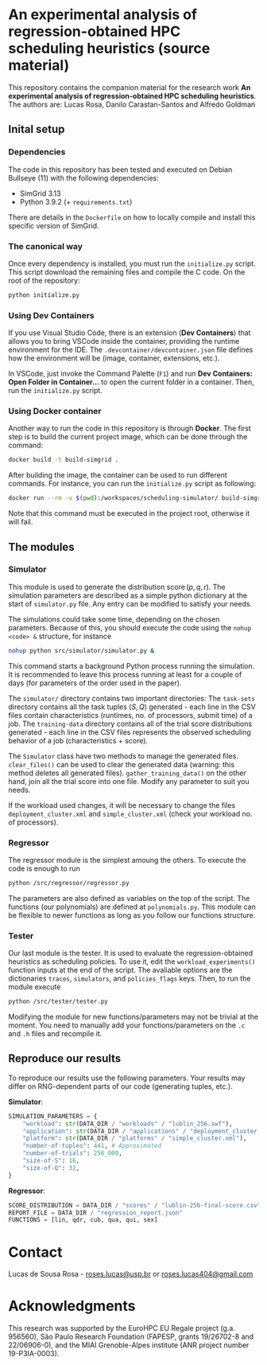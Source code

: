# An experimental analysis of regression-obtained HPC scheduling heuristics (source material)

This repository contains the companion material for the research work **An experimental analysis of regression-obtained HPC scheduling heuristics**.
The authors are:
Lucas Rosa, Danilo Carastan-Santos and Alfredo Goldman

## Inital setup
### Dependencies
The code in this repository has been tested and executed on Debian Bullseye (11) with the following dependencies:
- SimGrid 3.13
- Python 3.9.2 (+ `requirements.txt`)

There are details in the `Dockerfile` on how to locally compile and install this specific version of SimGrid.

### The canonical way
Once every dependency is installed, you must run the `initialize.py` script. This script download the remaining files and compile the C code. On the root of the repository:
```bash
python initialize.py
```

### Using Dev Containers
If you use Visual Studio Code, there is an extension (**Dev Containers**) that allows you to bring VSCode inside the container, providing the runtime environment for the IDE. The `.devcontainer/devcontainer.json` file defines how the environment will be (image, container, extensions, etc.).

In VSCode, just invoke the Command Palette (`F1`) and run **Dev Containers: Open Folder in Container...** to open the current folder in a container. Then, run the `initialize.py` script.

### Using Docker container
Another way to run the code in this repository is through **Docker**. The first step is to build the current project image, which can be done through the command:
```bash
docker build -t build-simgrid .
```

After building the image, the container can be used to run different commands. For instance, you can run the `initialize.py` script as following:
```bash
docker run --rm -v $(pwd):/workspaces/scheduling-simulator/ build-simgrid bash -c "python /workspaces/scheduling-simulator/initialize.py"
```

Note that this command must be executed in the project root, otherwise it will fail.

## The modules
### Simulator
This module is used to generate the distribution $\operatorname{score}(p, q, r)$. The simulation parameters are described as a simple python dictionary at the start of `simulator.py` file. Any entry can be modified to satisfy your needs. 

The simulations could take some time, depending on the chosen parameters. Because of this, you should execute the code using the `nohup <code> &` structure, for instance
```bash
nohup python src/simulator/simulator.py &
```

This command starts a background Python process running the simulation. It is recommended to leave this process running at least for a couple of days (for parameters of the order used in the paper).

The `simulator/` directory contains two important directories: The `task-sets` directory contains all the task tuples $(S, Q)$ generated - each line in the CSV files contain characteristics (runtimes, no. of processors, submit time) of a job. The `training-data` directory contains all of the trial score distributions generated - each line in the CSV files represents the observed scheduling behavior of a job (characteristics + score).

The `Simulator` class have two methods to manage the generated files. `clear_files()` can be used to clear the generated data (warning: this method deletes all generated files). `gather_training_data()` on the other hand, join all the trial score into one file. Modify any parameter to suit you needs.

If the workload used changes, it will be necessary to change the files `deployment_cluster.xml` and `simple_cluster.xml` (check your workload no. of processors).

### Regressor
The regressor module is the simplest amoung the others. To execute the code is enough to run
```bash
python /src/regressor/regressor.py
```

The parameters are also defined as variables on the top of the script. The functions (our polynomials) are defined at `polynomials.py`. This module can be flexible to newer functions as long as you follow our functions structure.

### Tester
Our last module is the tester. It is used to evaluate the regression-obtained heuristics as scheduling policies. To use it, edit the `workload_experiments()` function inputs at the end of the script. The avaliable options are the dictionaries `traces`, `simulators`, and `policies_flags` keys. Then, to run the module execute
```bash
python /src/tester/tester.py
```

Modifying the module for new functions/parameters may not be trivial at the moment. You need to manually add your functions/parameters on the `.c` and `.h` files and recompile it. 

## Reproduce our results
To reproduce our results use the following parameters. Your results may differ on RNG-dependent parts of our code (generating tuples, etc.).

**Simulator**:
```python
SIMULATION_PARAMETERS = {
    "workload": str(DATA_DIR / "workloads" / "lublin_256.swf"),
    "application": str(DATA_DIR / "applications" / "deployment_cluster.xml"),
    "platform": str(DATA_DIR / "platforms" / "simple_cluster.xml"),
    "number-of-tuples": 441, # Approximated
    "number-of-trials": 256_000,
    "size-of-S": 16,
    "size-of-Q": 32,
}
```

**Regressor**:
```python
SCORE_DISTRIBUTION = DATA_DIR / "scores" / "lublin-256-final-score.csv"
REPORT_FILE = DATA_DIR / "regression_report.json"
FUNCTIONS = [lin, qdr, cub, qua, qui, sex]
```

# Contact
Lucas de Sousa Rosa - roses.lucas@usp.br or roses.lucas404@gmail.com

# Acknowledgments
This research was supported by the EuroHPC EU Regale project (g.a. 956560), São Paulo Research Foundation (FAPESP, grants 19/26702-8 and 22/06906-0), and the MIAI Grenoble-Alpes institute (ANR project number 19-P3IA-0003).
